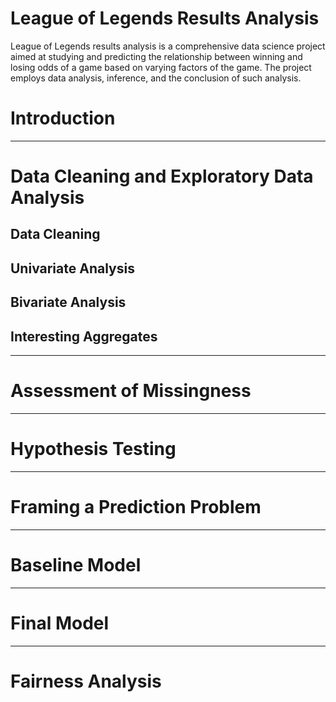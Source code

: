 # League of Legends Results Analysis
League of Legends results analysis is a comprehensive data science project aimed at studying and predicting the relationship between winning and losing odds of a game based on varying factors of the game. The project employs data analysis, inference, and the conclusion of such analysis.


# Introduction

---

# Data Cleaning and Exploratory Data Analysis


## Data Cleaning
## Univariate Analysis
## Bivariate Analysis
## Interesting Aggregates

---

# Assessment of Missingness

---

# Hypothesis Testing

---

# Framing a Prediction Problem

---

# Baseline Model

---

# Final Model

---

# Fairness Analysis


